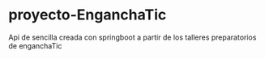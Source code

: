 # proyecto-EnganchaTic
Api de sencilla creada con springboot a partir de los talleres preparatorios de enganchaTic
